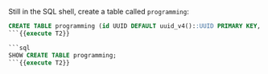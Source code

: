 Still in the SQL shell, create a table called `programming`:

```sql
CREATE TABLE programming (id UUID DEFAULT uuid_v4()::UUID PRIMARY KEY, posts JSONB);
```{{execute T2}}

```sql
SHOW CREATE TABLE programming;
```{{execute T2}}
